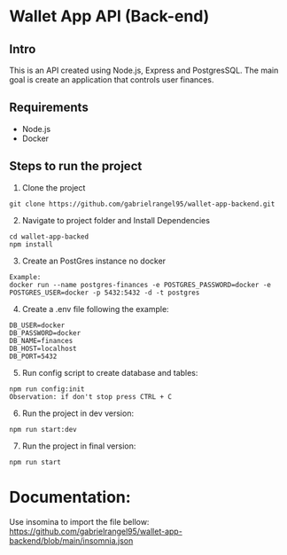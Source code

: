# Wallet App API (Back-end)

## Intro

This is an API created using Node.js, Express and PostgresSQL.
The main goal is create an application that controls user finances.

## Requirements

- Node.js
- Docker

## Steps to run the project

1. Clone the project

```
git clone https://github.com/gabrielrangel95/wallet-app-backend.git
```

2. Navigate to project folder and Install Dependencies

```
cd wallet-app-backed
npm install
```

3. Create an PostGres instance no docker

```
Example:
docker run --name postgres-finances -e POSTGRES_PASSWORD=docker -e POSTGRES_USER=docker -p 5432:5432 -d -t postgres

```

4. Create a .env file following the example:

```
DB_USER=docker
DB_PASSWORD=docker
DB_NAME=finances
DB_HOST=localhost
DB_PORT=5432
```

5. Run config script to create database and tables:

```
npm run config:init
Observation: if don't stop press CTRL + C
```

6. Run the project in dev version:

```
npm run start:dev
```

7. Run the project in final version:

```
npm run start
```

# Documentation:

Use insomina to import the file bellow:
https://github.com/gabrielrangel95/wallet-app-backend/blob/main/insomnia.json
